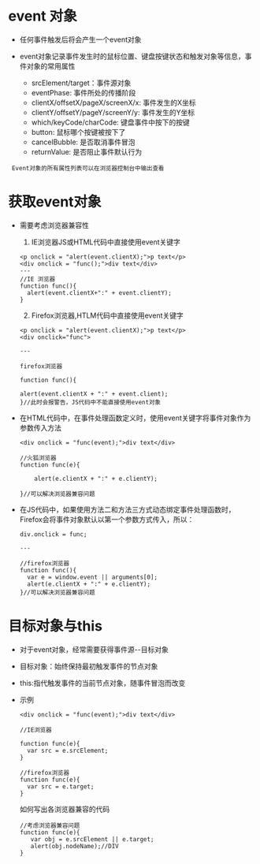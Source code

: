 # event 对象

* 任何事件触发后将会产生一个event对象

* event对象记录事件发生时的鼠标位置、键盘按键状态和触发对象等信息，事件对象的常用属性

  * srcElement\/target：事件源对象
  * eventPhase: 事件所处的传播阶段
  * clientX\/offsetX\/pageX\/screenX\/x: 事件发生的X坐标
  * clientY\/offsetY\/pageY\/screenY\/y: 事件发生的Y坐标
  * which\/keyCode\/charCode: 键盘事件中按下的按键
  * button: 鼠标哪个按键被按下了
  * cancelBubble: 是否取消事件冒泡
  * returnValue: 是否阻止事件默认行为


```
 Event对象的所有属性列表可以在浏览器控制台中输出查看
```

# 获取event对象

* 需要考虑浏览器兼容性

  1. IE浏览器JS或HTML代码中直接使用event关键字

    ```
    <p onclick = "alert(event.clientX);">p text</p>
    <div onclick = "func();">div text</div>
    ---
    //IE 浏览器
    function func(){
      alert(event.clientX+":" + event.clientY);
    }
    ```

  2. Firefox浏览器,HTLM代码中直接使用event关键字

    ```
    <p onclick = "alert(event.clientX);">p text</p>
    <div onclick="func">

    ---

    firefox浏览器

    function func(){

    alert(event.clientX + ":" + event.client);
    }//此时会报警告，JS代码中不能直接使用event对象
    ```



* 在HTML代码中，在事件处理函数定义时，使用event关键字将事件对象作为参数传入方法

      <div onclick = "func(event);">div text</div>

      //火狐浏览器
      function func(e){

          alert(e.clientX + ":" + e.clientY);

      }//可以解决浏览器兼容问题
             
- 在JS代码中，如果使用方法二和方法三方式动态绑定事件处理函数时，Firefox会将事件对象默认以第一个参数方式传入，所以：

      div.onclick = func; 

      --- 
 
      //firefox浏览器
      function func(){
        var e = window.event || arguments[0];
        alert(e.clientX + ":" + e.clientY);
      }//可以解决浏览器兼容问题

# 目标对象与this

  - 对于event对象，经常需要获得事件源--目标对象

  - 目标对象：始终保持最初触发事件的节点对象
 
  - this:指代触发事件的当前节点对象，随事件冒泡而改变

  - 示例

        <div onclick = "func(event);">div text</div>
         
        //IE浏览器

        function func(e){
          var src = e.srcElement;
        }

        //firefox浏览器
        function func(e){ 
          var src = e.target;
        }

      如何写出各浏览器兼容的代码

        //考虑浏览器兼容问题
        function func(e){
           var obj = e.srcElement || e.target;
           alert(obj.nodeName);//DIV
        }

